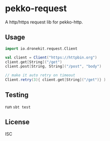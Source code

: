 # pekko-request
A http/https request lib for pekko-http.

## Usage

```scala
import io.dronekit.request.Client

val client = Client("https://httpbin.org")
client.get[String]("/get")
client.post[String, String]("/post", "body")

// make it auto retry on timeout
Client.retry(3){ client.get[String]("/get")} )
```

## Testing
run `sbt test`

## License
ISC
